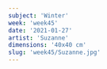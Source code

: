 ```yaml
---
subject: 'Winter'
week: 'week45'
date: '2021-01-27'
artist: 'Suzanne'
dimensions: '40x40 cm'
slug: 'week45/Suzanne.jpg'
---
```

